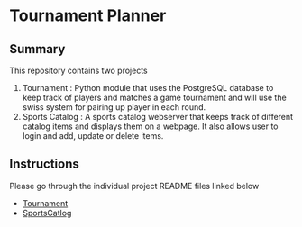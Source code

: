 Tournament Planner
==================

## Summary
This repository contains two projects
1. Tournament : Python module that uses the PostgreSQL database to keep track of players and matches a game tournament and will use the swiss system for pairing up player in each round.
2. Sports Catalog : A sports catalog webserver that keeps track of different catalog items and displays them on a webpage. It also allows user to login and add, update or delete items.

## Instructions
Please go through the individual project README files linked below
* [Tournament](https://github.com/subgutti/fullstack-nanodegree-vm/tree/master/vagrant/tournament#tournament-planner)
* [SportsCatlog](https://github.com/subgutti/fullstack-nanodegree-vm/tree/master/vagrant/catalog#sports-catalog)
